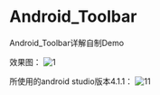 # Android_Toolbar
Android_Toolbar详解自制Demo


效果图：
![1](https://user-images.githubusercontent.com/70384877/110585579-f7b29a00-81ab-11eb-80df-f45ffcf8a30d.png)

所使用的android studio版本4.1.1：
![11](https://user-images.githubusercontent.com/70384877/110585721-22045780-81ac-11eb-8695-2aef1cedac7b.png)
